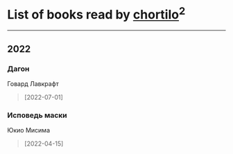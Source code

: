# List of books read by [chortilo](https://plus.google.com/u/0/103729627291700958750/)<sup>2</sup>
---

## 2022

### Дагон
Говард Лавкрафт
> [2022-07-01] 


### Исповедь маски
Юкио Мисима
> [2022-04-15] 



